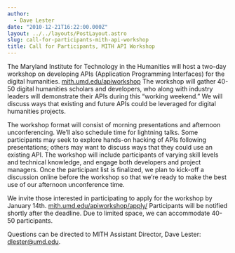 ```yaml
---
author:
  - Dave Lester
date: "2010-12-21T16:22:00.000Z"
layout: ../../layouts/PostLayout.astro
slug: call-for-participants-mith-api-workshop
title: Call for Participants, MITH API Workshop
---
```


The Maryland Institute for Technology in the Humanities will host a two-day workshop on developing APIs (Application Programming Interfaces) for the digital humanities. [mith.umd.edu/apiworkshop](http://mith.umd.edu/apiworkshop/) The workshop will gather 40-50 digital humanities scholars and developers, who along with industry leaders will demonstrate their APIs during this “working weekend.” We will discuss ways that existing and future APIs could be leveraged for digital humanities projects.

The workshop format will consist of morning presentations and afternoon unconferencing. We’ll also schedule time for lightning talks. Some participants may seek to explore hands-on hacking of APIs following presentations; others may want to discuss ways that they could use an existing API. The workshop will include participants of varying skill levels and technical knowledge, and engage both developers and project managers. Once the participant list is finalized, we plan to kick-off a discussion online before the workshop so that we’re ready to make the best use of our afternoon unconference time.

We invite those interested in participating to apply for the workshop by January 14th. [mith.umd.edu/apiworkshop/apply/](http://mith.umd.edu/apiworkshop/) Participants will be notified shortly after the deadline. Due to limited space, we can accommodate 40-50 participants.

Questions can be directed to MITH Assistant Director, Dave Lester: dlester@umd.edu.
